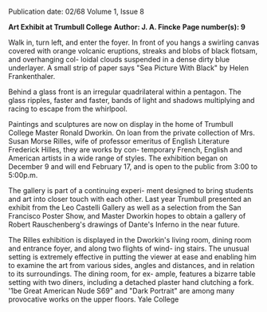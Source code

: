 Publication date: 02/68
Volume 1, Issue 8

**Art Exhibit at Trumbull College**
**Author: J. A. Fincke**
**Page number(s): 9**

Walk in, turn left, and enter the foyer. In 
front of you hangs a swirling canvas covered 
with orange volcanic eruptions, streaks and 
blobs of black flotsam, and overhanging col-
loidal clouds suspended in a dense dirty blue 
underlayer. A small strip of paper says "Sea 
Picture With Black" by Helen Frankenthaler. 

Behind a glass front is an irregular 
quadrilateral within a pentagon. The glass 
ripples, faster and faster, bands of light and 
shadows multiplying and racing to escape 
from the whirlpool. 

Paintings and sculptures are now on display 
in the home of Trumbull College Master 
Ronald Dworkin. On loan from the private 
collection of Mrs. Susan Morse Rilles, wife 
of professor emeritus of English Literature 
Frederick Hilles, they are works by con-
temporary French, English and American 
artists in a wide range of styles. The exhibition 
began on December 9 and will end February 
17, and is open to the public from 3:00 to 
5:00p.m. 

The gallery is part of a continuing experi-
ment designed to bring students and art into 
closer touch with each other. Last year 
Trumbull presented an exhibit from the Leo 
Castelli Gallery as well as a selection from 
the San Francisco Poster Show, and Master 
Dworkin hopes to obtain a gallery of Robert 
Rauschenberg's drawings of Dante's Inferno 
in the near future. 

The Rilles exhibition is displayed in the 
Dworkin's living room, dining room and 
entrance foyer, and along two flights of wind-
ing stairs. The unusual setting is extremely 
effective in putting the viewer at ease and 
enabling him to examine the art from various 
sides, angles and distances, and in relation to 
its surroundings. The dining room, for ex-
ample, features a bizarre table setting with 
two diners, including a detached plaster hand 
clutching a fork. '1be Great American Nude 
S69" and "Dark Portrait" are among many 
provocative works on the upper floors. 
Yale College